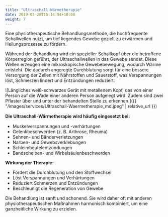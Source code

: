 ```yaml
---
title: "Ultraschall-Wärmetherapie"
date: 2019-03-28T15:14:54+10:00
weight: 7
---
```


Eine physiotherapeutische Behandlungsmethode, die hochfrequente Schallwellen nutzt, um tief liegendes Gewebe gezielt zu erwärmen und Heilungsprozesse zu fördern.

Während der Behandlung wird ein spezieller Schallkopf über die betroffene Körperregion geführt, der Ultraschallwellen in das Gewebe sendet. Diese Wellen erzeugen eine mikroskopische Gewebebewegung, wodurch Wärme entsteht. Die dadurch angeregte Durchblutung sorgt für eine bessere Versorgung der Zellen mit Nährstoffen und Sauerstoff, was Verspannungen löst, Schmerzen lindert und Entzündungen reduziert.

![Längliches weiß-schwarzes Gerät mit metallenem Kopf, das von einer Person auf die Wade einer anderen Person aufgelegt wird. Zudem sind zwei Pflaster über und unter der behandelten Stelle zu erkennen.]({{ "/images/services/Ultraschall-Waermetherapie_md.jpeg" | relative_url }})

**Die Ultraschall-Wärmetherapie wird häuﬁg eingesetzt bei:**
- Muskelverspannungen und -verhärtungen
- Gelenkbeschwerden (z. B. Arthrose, Rheuma)
- Sehnen- und Bänderverletzungen
- Narben- und Gewebsverklebungen
- Schleimbeutelentzündungen
- Bandscheiben- und Wirbelsäulenbeschwerden

**Wirkung der Therapie:**
- Fördert die Durchblutung und den Stoffwechsel
- Löst Verspannungen und Verhärtungen
- Reduziert Schmerzen und Entzündungen
- Beschleunigt die Regeneration von Gewebe

Die Behandlung ist sanft und schonend. Sie wird daher oft mit anderen physiotherapeutischen Maßnahmen harmonisch kombiniert, um eine ganzheitliche Wirkung zu erzielen.
